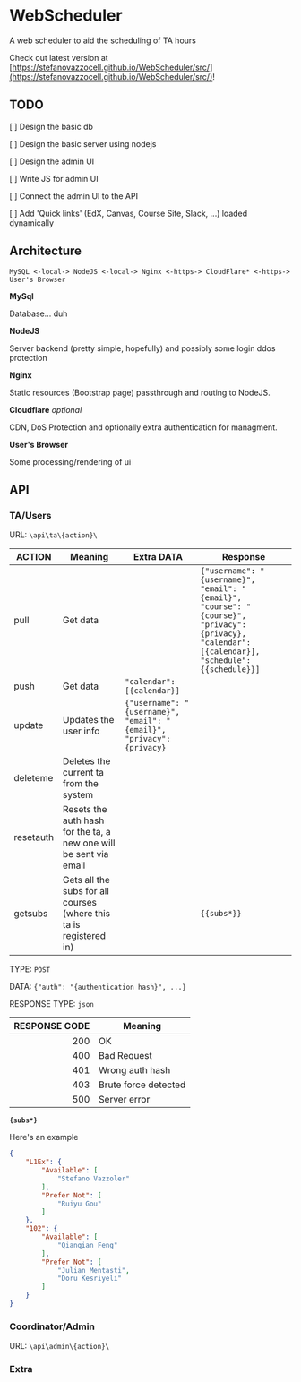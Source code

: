 # WebScheduler
A web scheduler to aid the scheduling of TA hours

Check out latest version at [https://stefanovazzocell.github.io/WebScheduler/src/](https://stefanovazzocell.github.io/WebScheduler/src/)!

## TODO

[ ] Design the basic db

[ ] Design the basic server using nodejs

[ ] Design the admin UI

[ ] Write JS for admin UI

[ ] Connect the admin UI to the API

[ ] Add 'Quick links' (EdX, Canvas, Course Site, Slack, ...) loaded dynamically

## Architecture

`MySQL <-local-> NodeJS <-local-> Nginx <-https-> CloudFlare* <-https-> User's Browser`

**MySql**

Database... duh

**NodeJS**

Server backend (pretty simple, hopefully) and possibly some login ddos protection

**Nginx**

Static resources (Bootstrap page) passthrough and routing to NodeJS.

**Cloudflare** _optional_

CDN, DoS Protection and optionally extra authentication for managment.

**User's Browser**

Some processing/rendering of ui

## API

### TA/Users

URL: `\api\ta\{action}\`

| ACTION | Meaning | Extra DATA | Response |
| ------ | ------- | ---------- | -------- |
| pull   | Get data |   | `{"username": "{username}", "email": "{email}", "course": "{course}", "privacy": {privacy}, "calendar": [{calendar}], "schedule": {{schedule}}]` |
| push   | Get data | `"calendar": [{calendar}]` |   |
| update | Updates the user info | `{"username": "{username}", "email": "{email}", "privacy": {privacy}`  |   |
| deleteme | Deletes the current ta from the system |   |   |
| resetauth | Resets the auth hash for the ta, a new one will be sent via email |   |   |
| getsubs | Gets all the subs for all courses (where this ta is registered in) |   | `{{subs*}}` |

TYPE: `POST`

DATA: `{"auth": "{authentication hash}", ...}`

RESPONSE TYPE: `json`

| RESPONSE CODE | Meaning |
| ------------: | ------- |
|           200 | OK |
|           400 | Bad Request |
|           401 | Wrong auth hash |
|           403 | Brute force detected |
|           500 | Server error |


**`{subs*}`**

Here's an example

```json
{
	"L1Ex": {
		"Available": [
			"Stefano Vazzoler"
		],
		"Prefer Not": [
			"Ruiyu Gou"
		]
	},
	"102": {
		"Available": [
			"Qianqian Feng"
		],
		"Prefer Not": [
			"Julian Mentasti",
			"Doru Kesriyeli"
		]
	}
}
```

### Coordinator/Admin

URL: `\api\admin\{action}\`


### Extra
